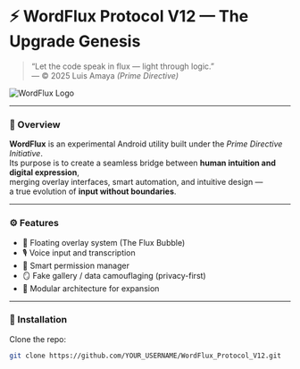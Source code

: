 # ⚡ WordFlux Protocol V12 — The Upgrade Genesis

> “Let the code speak in flux — light through logic.”  
> — © 2025 Luis Amaya *(Prime Directive)*

![WordFlux Logo](https://raw.githubusercontent.com/YOUR_USERNAME/WordFlux_Protocol_V12/main/app/src/main/res/drawable/WordFlux_logo.png)

---

### 🧩 Overview

**WordFlux** is an experimental Android utility built under the *Prime Directive Initiative*.  
Its purpose is to create a seamless bridge between **human intuition and digital expression**,  
merging overlay interfaces, smart automation, and intuitive design —  
a true evolution of **input without boundaries**.

---

### ⚙️ Features

- 🫧 Floating overlay system (The Flux Bubble)  
- 🎙️ Voice input and transcription  
- 🧠 Smart permission manager  
- 🪞 Fake gallery / data camouflaging (privacy-first)  
- 🔄 Modular architecture for expansion  

---

### 🚀 Installation

Clone the repo:
```bash
git clone https://github.com/YOUR_USERNAME/WordFlux_Protocol_V12.git
